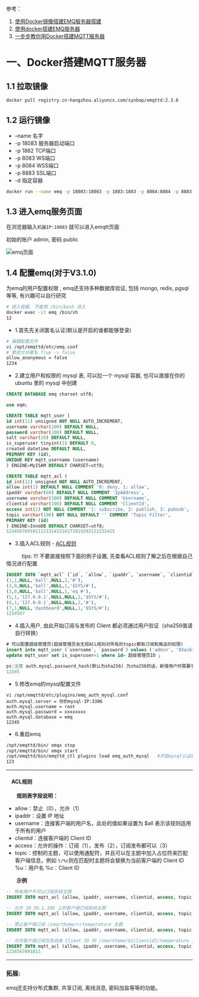 参考：

1. [使用Docker镜像搭建EMQ服务器搭建](https://blog.csdn.net/zdy_lyq/article/details/104366193?utm_medium=distribute.pc_relevant.none-task-blog-title-1&spm=1001.2101.3001.4242)
2. [使用docker搭建EMQ服务器](https://blog.csdn.net/nayiFuFu/article/details/81053894)
3. [一步步教你用Docker搭建MQTT服务器](https://blog.csdn.net/weixin_43676025/article/details/108401225)



# 一、Docker搭建MQTT服务器

## 1.1 拉取镜像

```bash
docker pull registry.cn-hangzhou.aliyuncs.com/synbop/emqttd:2.3.6
```

## 1.2 运行镜像

- –name 名字
- -p 18083 服务器启动端口
- -p 1882 TCP端口
- -p 8083 WS端口
- -p 8084 WSS端口
- -p 8883 SSL端口
- -d 指定容器

```bash
docker run --name emq -p 18083:18083 -p 1883:1883 -p 8084:8084 -p 8883:8883 -p 8083:8083 -d registry.cn-hangzhou.aliyuncs.com/synbop/emqttd:2.3.6
```

## 1.3 进入emq服务页面

在浏览器输入`机器IP:18083` 就可以进入emqtt页面

初始的账户 admin, 密码 public

![emq页面](https://img-blog.csdnimg.cn/20200904113705510.png?x-oss-process=image/watermark,type_ZmFuZ3poZW5naGVpdGk,shadow_10,text_aHR0cHM6Ly9ibG9nLmNzZG4ubmV0L3dlaXhpbl80MzY3NjAyNQ==,size_16,color_FFFFFF,t_70#pic_center)

## 1.4 配置emq(对于V3.1.0)

为emq的用户配置权限 , emq还支持多种数据库验证, 包括 mongo, redis, pgsql 等等, 有兴趣可以自行研究

```bash
# 进入容器, 不能用 /bin/bash 进入
docker exec -it emq /bin/sh
12
```

- 1.首先先关闭匿名认证(默认是开启的谁都能够登录)

```bash
# 编辑配置文件
vi /opt/emqttd/etc/emq.conf
# 更改允许匿名 True -> false
allow_anonymous = false
1234
```

- 2.建立用户和权限的 mysql 表, 可以拉一个 mysql 容器, 也可以直接在你的 ubuntu 里的 mysql 中创建

```sql
CREATE DATABASE emq charset utf8;

use eqm;

CREATE TABLE mqtt_user ( 
id int(11) unsigned NOT NULL AUTO_INCREMENT, 
username varchar(100) DEFAULT NULL, 
password varchar(100) DEFAULT NULL, 
salt varchar(20) DEFAULT NULL, 
is_superuser tinyint(1) DEFAULT 0, 
created datetime DEFAULT NULL, 
PRIMARY KEY (id), 
UNIQUE KEY mqtt_username (username) 
) ENGINE=MyISAM DEFAULT CHARSET=utf8;

CREATE TABLE mqtt_acl ( 
id int(11) unsigned NOT NULL AUTO_INCREMENT, 
allow int(1) DEFAULT NULL COMMENT '0: deny, 1: allow', 
ipaddr varchar(60) DEFAULT NULL COMMENT 'IpAddress', 
username varchar(100) DEFAULT NULL COMMENT 'Username', 
clientid varchar(100) DEFAULT NULL COMMENT 'ClientId', 
access int(2) NOT NULL COMMENT '1: subscribe, 2: publish, 3: pubsub', 
topic varchar(100) NOT NULL DEFAULT '' COMMENT 'Topic Filter', 
PRIMARY KEY (id) 
) ENGINE=InnoDB DEFAULT CHARSET=utf8;
12345678910111213141516171819202122232425
```

- 3.插入ACL规则 - [ACL规则](https://blog.csdn.net/weixin_43676025/article/details/108401225#ACL规则)

   tips: !!! 不要直接按照下面的例子设置, 先查看ACL规则了解之后在根据自己情况进行配置

```sql
INSERT INTO `mqtt_acl` (`id`, `allow`, `ipaddr`, `username`, `clientid`, `access`, `topic`) VALUES 
(1,1,NULL,'$all',NULL,2,'#'),
(2,0,NULL,'$all',NULL,1,'$SYS/#'),
(3,0,NULL,'$all',NULL,1,'eq #'),
(5,1,'127.0.0.1',NULL,NULL,2,'$SYS/#'),
(6,1,'127.0.0.1',NULL,NULL,2,'#'),
(7,1,NULL,'dashboard',NULL,1,'$SYS/#');
1234567
```

- 4.插入用户, 由此开始订阅与发布的 Client 都必须通过用户验证（sha256值请自行转换）

```sql
# 可以配置超级管理员(超级管理员会无视ACL规则对所有的topic都有订阅和推送的权限)
insert into mqtt_user (`username`, `password`) values ('admin', '03ac674216f3e15c761ee1a5e255f067953623c8b388b4459e13f978d7c846f4');
update mqtt_user set is_superuser=1 where id= 超级管理员ID ;

ps:注意 auth.mysql.password_hash(默认为sha256) 为sha256的话，新增用户时需要手动传递加密后的值，plain的话则无需加密，明码存放
12345
```

- 5.修改emq的mysql配置文件

```
vi /opt/emqttd/etc/plugins/emq_auth_mysql.conf
auth.mysql.server = 你的mysql-IP:3306 
auth.mysql.username = root 
auth.mysql.password = xxxxxxxx 
auth.mysql.database = emq
12345
```

- 6.重启emq

```bash
/opt/emqttd/bin/ emqx stop
/opt/emqttd/bin/ emqx start
/opt/emqttd/bin/emqttd_ctl plugins load emq_auth_mysql   #开启mysql认证插件
123
```

------

####  ACL规则

  **规则表字段说明：**

- allow：禁止（0），允许（1）
- ipaddr：设置 IP 地址
- username：连接客户端的用户名，此处的值如果设置为 $all 表示该规则适用于所有的用户
- clientid：连接客户端的 Client ID
- access：允许的操作：订阅（1），发布（2），订阅发布都可以（3）
- topic：控制的主题，可以使用通配符，并且可以在主题中加入占位符来匹配客户端信息，例如 `t/%c`则在匹配时主题将会替换为当前客户端的 Client ID
  %u：用户名
  %c：Client ID

  **示例**

```sql
-- 所有用户不可以订阅系统主题
INSERT INTO mqtt_acl (allow, ipaddr, username, clientid, access, topic) VALUES (0, NULL, '$all', NULL, 1, '$SYS/#');

-- 允许 10.59.1.100 上的客户端订阅系统主题
INSERT INTO mqtt_acl (allow, ipaddr, username, clientid, access, topic) VALUES (1, '10.59.1.100', NULL, NULL, 1, '$SYS/#');

-- 禁止客户端订阅 /smarthome/+/temperature 主题
INSERT INTO mqtt_acl (allow, ipaddr, username, clientid, access, topic) VALUES (0, NULL, NULL, NULL, 1, '/smarthome/+/temperature');

-- 允许客户端订阅包含自身 Client ID 的 /smarthome/${clientid}/temperature 主题
INSERT INTO mqtt_acl (allow, ipaddr, username, clientid, access, topic) VALUES (1, NULL, NULL, NULL, 1, '/smarthome/%c/temperature');
1234567891011
```

------

### 拓展:

emq还支持分布式集群, 共享订阅, 离线消息, 密码加盐等等的功能。